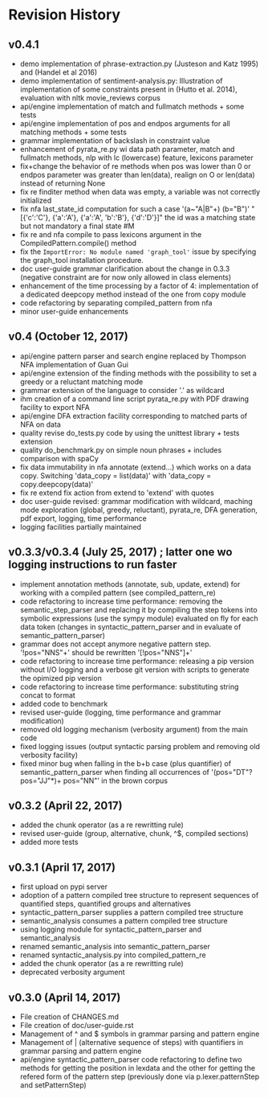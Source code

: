 Revision History
================

v0.4.1 
---------------------
* demo implementation of phrase-extraction.py (Justeson and Katz 1995) and (Handel et al 2016)
* demo implementation of sentiment-analysis.py: Illustration  of implementation of some constraints present in (Hutto et al. 2014), evaluation with nltk movie_reviews corpus
* api/engine implementation of match and fullmatch methods + some tests
* api/engine implementation of pos and endpos arguments for all matching methods + some tests
* grammar implementation of backslash in constraint value
* enhancement of pyrata_re.py wi data path parameter, match and fullmatch methods, nlp with lc (lowercase) feature, lexicons parameter
* fix+change the behavior of re methods when pos was lower than 0 or endpos parameter was greater than len(data), realign on O or len(data) instead of returning None
* fix re finditer method when data was empty, a variable was not correctly initialized
* fix nfa last_state_id computation for such a case '(a~"A|B"+) (b="B")' "[{'c':'C'}, {'a':'A'}, {'a':'A', 'b':'B'}, {'d':'D'}]" the id was a matching state but not mandatory a final state #M
* fix re and nfa compile to pass lexicons argument in the CompiledPattern.compile() method
* fix the `ImportError: No module named 'graph_tool'` issue by specifying the graph_tool installation procedure. 
* doc user-guide grammar clarification about the change in 0.3.3 (negative constraint are for now only allowed in class elements)
* enhancement of the time processing by a factor of 4: implementation of a dedicated deepcopy method instead of the one from copy module
* code refactoring by separating compiled_pattern from nfa
* minor user-guide enhancements

v0.4 (October 12, 2017)  
---------------------
* api/engine pattern parser and search engine replaced by Thompson NFA implementation of Guan Gui  
* api/engine extension of the finding methods with the possibility to set a greedy or a reluctant matching mode
* grammar extension of the language to consider '.' as wildcard
* ihm creation of a command line script pyrata_re.py with PDF drawing facility to export NFA
* api/engine DFA extraction facility corresponding to matched parts of NFA on data
* quality revise do_tests.py code by using the unittest library + tests extension
* quality do_benchmark.py on simple noun phrases + includes comparison with spaCy
* fix data immutability in nfa annotate (extend...) which works on a data copy. Switching 'data_copy = list(data)' with 'data_copy  = copy.deepcopy(data)'
* fix re extend fix action from extend to 'extend' with quotes
* doc user-guide revised: grammar modification with wildcard, maching mode exploration (global, greedy, reluctant), pyrata_re, DFA generation, pdf export, logging, time performance
* logging facilities partially maintained  
        

v0.3.3/v0.3.4 (July 25, 2017) ; latter one wo logging instructions to run faster
---------------------
* implement annotation methods (annotate, sub, update, extend) for working with a compiled pattern (see compiled_pattern_re) 
* code refactoring to increase time performance: removing the semantic_step_parser and replacing it by compiling the step tokens into symbolic expressions (use the sympy module) evaluated on fly for each data token (changes in syntactic_pattern_parser and in evaluate of semantic_pattern_parser)
* grammar does not accept anymore negative pattern step. '!pos="NNS"+' should be rewritten '[!pos="NNS"]+'
* code refactoring to increase time performance: releasing a pip version without I/O logging and a verbose git version with scripts to generate the opimized pip version 
* code refactoring to increase time performance: substituting string concat to format 
* added code to benchmark
* revised user-guide (logging, time performance and grammar modification)
* removed old logging mechanism (verbosity argument) from the main code
* fixed logging issues (output syntactic parsing problem and removing old verbosity facility) 
* fixed minor bug when falling in the b+b case (plus quantifier) of semantic_pattern_parser when finding all occurrences of '(pos="DT"? pos="JJ"*)+ pos="NN"' in the brown corpus 


v0.3.2 (April 22, 2017)
---------------------
* added the chunk operator (as a re rewritting rule)
* revised user-guide (group, alternative, chunk, ^$, compiled sections)
* added more tests


v0.3.1 (April 17, 2017)
---------------------
* first upload on pypi server
* adoption of a pattern compiled tree structure to represent sequences of quantified steps, quantified groups and alternatives
* syntactic_pattern_parser supplies a pattern compiled tree structure
* semantic_analysis consumes a pattern compiled tree structure
* using logging module for syntactic_pattern_parser and semantic_analysis
* renamed semantic_analysis into semantic_pattern_parser
* renamed syntactic_analysis.py into compiled_pattern_re
* added the chunk operator (as a re rewritting rule)
* deprecated verbosity argument

v0.3.0 (April 14, 2017)
---------------------
* File creation of CHANGES.md 
* File creation of doc/user-guide.rst
* Management of ^ and $ symbols in grammar parsing and pattern engine 
* Management of | (alternative sequence of steps) with quantifiers in grammar parsing and pattern engine 
* api/engine syntactic_pattern_parser code refactoring to define two methods for getting the position in lexdata and the other for getting the refered form of the pattern step (previously done via p.lexer.patternStep and setPatternStep)

